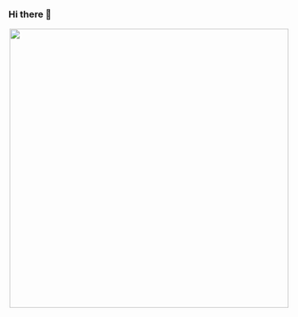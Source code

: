 ### Hi there 👋
<div id="header" align="center">
  <img src="https://media.giphy.com/media/S9oNGC1E42VT2JRysv/giphy.gif" width="500"/>
</div>

<!--
**DoraRitchikk/DoraRitchikk** is a ✨ _special_ ✨ repository because its `README.md` (this file) appears on your GitHub profile.

Here are some ideas to get you started:

- 🔭 I’m currently working on ...
- 🌱 I’m currently learning ...
- 👯 I’m looking to collaborate on ...
- 🤔 I’m looking for help with ...
- 💬 Ask me about ...
- 📫 How to reach me: ...
- 😄 Pronouns: ...
- ⚡ Fun fact: ...
-->
